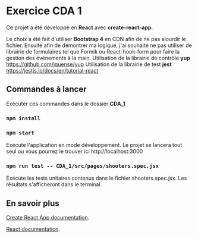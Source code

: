# Exercice CDA 1

Ce projet a été développé en <strong>React</strong> avec <strong>create-react-app</strong>. 

Le choix a été fait d'utiliser <strong>Bootstrap 4</strong> en CDN afin de ne pas alourdir le fichier. Ensuite afin de démontrer ma logique, j'ai souhaité ne pas utiliser de librairie de formulaires tel que Formik ou React-hook-form pour faire la gestion des événements à la main.
Utilisation de la librairie de contrôle <strong>yup</strong> https://github.com/jquense/yup
Utilisation de la librairie de test <strong>jest</strong> https://jestjs.io/docs/en/tutorial-react

## Commandes à lancer

Exécuter ces commandes dans le dossier <strong>CDA_1</strong>

### `npm install`

### `npm start`

Exécute l'application en mode développement. 
Le projet se lancera tout seul ou vous pourrez le trouver ici http://localhost:3000 

### `npm run test -- CDA_1/src/pages/shooters.spec.jsx`

Exécute les tests unitaires contenus dans le fichier shooters.spec.jsx.
Les résultats s'afficheront dans le terminal.

## En savoir plus

[Create React App documentation](https://facebook.github.io/create-react-app/docs/getting-started).

[React documentation](https://reactjs.org/).